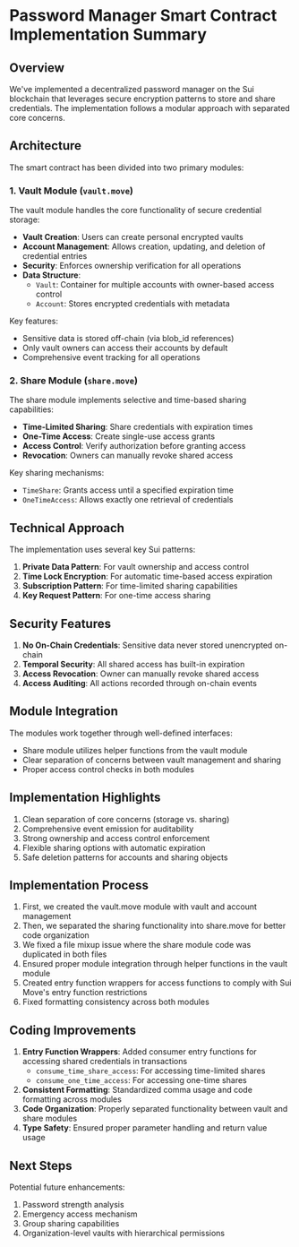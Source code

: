 # Password Manager Smart Contract Implementation Summary

## Overview

We've implemented a decentralized password manager on the Sui blockchain that leverages secure encryption patterns to store and share credentials. The implementation follows a modular approach with separated core concerns.

## Architecture

The smart contract has been divided into two primary modules:

### 1. Vault Module (`vault.move`)

The vault module handles the core functionality of secure credential storage:

- **Vault Creation**: Users can create personal encrypted vaults
- **Account Management**: Allows creation, updating, and deletion of credential entries
- **Security**: Enforces ownership verification for all operations
- **Data Structure**:
  - `Vault`: Container for multiple accounts with owner-based access control
  - `Account`: Stores encrypted credentials with metadata

Key features:

- Sensitive data is stored off-chain (via blob_id references)
- Only vault owners can access their accounts by default
- Comprehensive event tracking for all operations

### 2. Share Module (`share.move`)

The share module implements selective and time-based sharing capabilities:

- **Time-Limited Sharing**: Share credentials with expiration times
- **One-Time Access**: Create single-use access grants
- **Access Control**: Verify authorization before granting access
- **Revocation**: Owners can manually revoke shared access

Key sharing mechanisms:

- `TimeShare`: Grants access until a specified expiration time
- `OneTimeAccess`: Allows exactly one retrieval of credentials

## Technical Approach

The implementation uses several key Sui patterns:

1. **Private Data Pattern**: For vault ownership and access control
2. **Time Lock Encryption**: For automatic time-based access expiration
3. **Subscription Pattern**: For time-limited sharing capabilities
4. **Key Request Pattern**: For one-time access sharing

## Security Features

1. **No On-Chain Credentials**: Sensitive data never stored unencrypted on-chain
2. **Temporal Security**: All shared access has built-in expiration
3. **Access Revocation**: Owner can manually revoke shared access
4. **Access Auditing**: All actions recorded through on-chain events

## Module Integration

The modules work together through well-defined interfaces:

- Share module utilizes helper functions from the vault module
- Clear separation of concerns between vault management and sharing
- Proper access control checks in both modules

## Implementation Highlights

1. Clean separation of core concerns (storage vs. sharing)
2. Comprehensive event emission for auditability
3. Strong ownership and access control enforcement
4. Flexible sharing options with automatic expiration
5. Safe deletion patterns for accounts and sharing objects

## Implementation Process

1. First, we created the vault.move module with vault and account management
2. Then, we separated the sharing functionality into share.move for better code organization
3. We fixed a file mixup issue where the share module code was duplicated in both files
4. Ensured proper module integration through helper functions in the vault module
5. Created entry function wrappers for access functions to comply with Sui Move's entry function restrictions
6. Fixed formatting consistency across both modules

## Coding Improvements

1. **Entry Function Wrappers**: Added consumer entry functions for accessing shared credentials in transactions
   - `consume_time_share_access`: For accessing time-limited shares
   - `consume_one_time_access`: For accessing one-time shares
2. **Consistent Formatting**: Standardized comma usage and code formatting across modules
3. **Code Organization**: Properly separated functionality between vault and share modules
4. **Type Safety**: Ensured proper parameter handling and return value usage

## Next Steps

Potential future enhancements:

1. Password strength analysis
2. Emergency access mechanism
3. Group sharing capabilities
4. Organization-level vaults with hierarchical permissions
